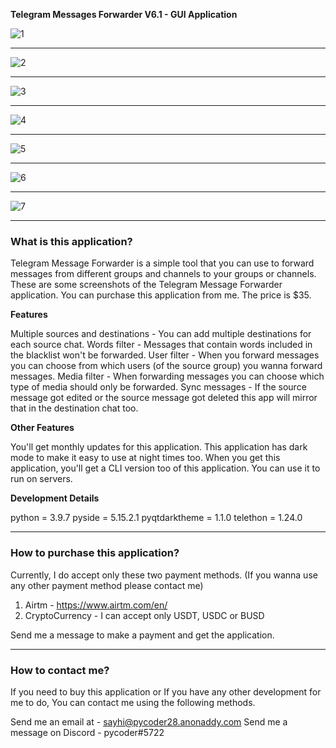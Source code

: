 **Telegram Messages Forwarder V6.1 - GUI Application**

<img src="https://i.ibb.co/gwFmZF0/1.png" alt="1" border="0">

------------


<img src="https://i.ibb.co/hmSSnqb/2.png" alt="2" border="0">

------------


<img src="https://i.ibb.co/GpGwy0B/3.png" alt="3" border="0">

------------


<img src="https://i.ibb.co/xqqtNbm/4.png" alt="4" border="0">

------------


<img src="https://i.ibb.co/gwy8fdS/5.png" alt="5" border="0">

------------


<img src="https://i.ibb.co/f9SFTKB/6.png" alt="6" border="0">

------------


<img src="https://i.ibb.co/pRmGTjW/7.png" alt="7" border="0">

------------



### What is this application?
Telegram Message Forwarder is a simple tool that you can use to forward messages from different groups and channels to your groups or channels. These are some screenshots of the Telegram Message Forwarder application. You can purchase this application from me. The price is $35.

**Features**

Multiple sources and destinations - You can add multiple destinations for each source chat.
Words filter - Messages that contain words included in the blacklist won't be forwarded.
User filter - When you forward messages you can choose from which users (of the source group) you wanna forward messages.
Media filter - When forwarding messages you can choose which type of media should only be forwarded.
Sync messages - If the source message got edited or the source message got deleted this app will mirror that in the destination chat too.

**Other Features**

You'll get monthly updates for this application.
This application has dark mode to make it easy to use at night times too.
When you get this application, you'll get a CLI version too of this application. You can use it to run on servers.

**Development Details**

python = 3.9.7
pyside = 5.15.2.1
pyqtdarktheme = 1.1.0
telethon = 1.24.0

------------

### How to purchase this application?
Currently, I do accept only these two payment methods. (If you wanna use any other payment method please contact me)
1. Airtm - https://www.airtm.com/en/
2. CryptoCurrency - I can accept only USDT, USDC or BUSD

Send me a message to make a payment and get the application.

------------

### How to contact me?
If you need to buy this application or If you have any other development for me to do, You can contact me using the following methods.

Send me an email at - sayhi@pycoder28.anonaddy.com
Send me a message on Discord - pycoder#5722
